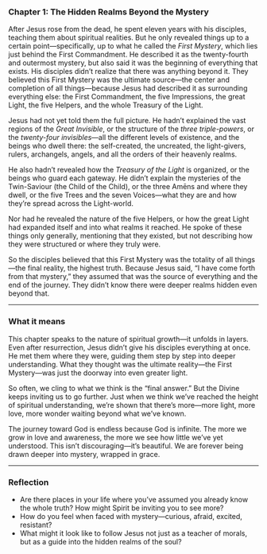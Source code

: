 ### Chapter 1: The Hidden Realms Beyond the Mystery

After Jesus rose from the dead, he spent eleven years with his disciples, teaching them about spiritual realities. But he only revealed things up to a certain point—specifically, up to what he called the *First Mystery*, which lies just behind the First Commandment. He described it as the twenty-fourth and outermost mystery, but also said it was the beginning of everything that exists. His disciples didn’t realize that there was anything beyond it. They believed this First Mystery was the ultimate source—the center and completion of all things—because Jesus had described it as surrounding everything else: the First Commandment, the five Impressions, the great Light, the five Helpers, and the whole Treasury of the Light.

Jesus had not yet told them the full picture. He hadn’t explained the vast regions of the *Great Invisible*, or the structure of the *three triple-powers*, or the *twenty-four invisibles*—all the different levels of existence, and the beings who dwell there: the self-created, the uncreated, the light-givers, rulers, archangels, angels, and all the orders of their heavenly realms.

He also hadn’t revealed how the *Treasury of the Light* is organized, or the beings who guard each gateway. He didn’t explain the mysteries of the Twin-Saviour (the Child of the Child), or the three Amēns and where they dwell, or the five Trees and the seven Voices—what they are and how they’re spread across the Light-world.

Nor had he revealed the nature of the five Helpers, or how the great Light had expanded itself and into what realms it reached. He spoke of these things only generally, mentioning that they existed, but not describing how they were structured or where they truly were.

So the disciples believed that this First Mystery was the totality of all things—the final reality, the highest truth. Because Jesus said, “I have come forth from that mystery,” they assumed that was the source of everything and the end of the journey. They didn’t know there were deeper realms hidden even beyond that.

---

### What it means

This chapter speaks to the nature of spiritual growth—it unfolds in layers. Even after resurrection, Jesus didn’t give his disciples everything at once. He met them where they were, guiding them step by step into deeper understanding. What they thought was the ultimate reality—the First Mystery—was just the doorway into even greater light.

So often, we cling to what we think is the “final answer.” But the Divine keeps inviting us to go further. Just when we think we’ve reached the height of spiritual understanding, we’re shown that there’s more—more light, more love, more wonder waiting beyond what we’ve known.

The journey toward God is endless because God is infinite. The more we grow in love and awareness, the more we see how little we’ve yet understood. This isn’t discouraging—it’s beautiful. We are forever being drawn deeper into mystery, wrapped in grace.

---

### Reflection

* Are there places in your life where you’ve assumed you already know the whole truth? How might Spirit be inviting you to see more?
* How do you feel when faced with mystery—curious, afraid, excited, resistant?
* What might it look like to follow Jesus not just as a teacher of morals, but as a guide into the hidden realms of the soul?
